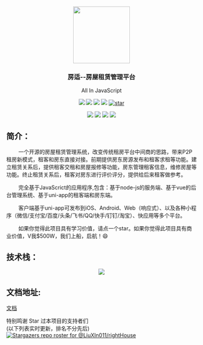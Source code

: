 <h1 align="center">
  <img src="/assets/img/logo.png" width="150"/>
</h1>
<h3 align="center">房适--房屋租赁管理平台</h3>
<p align="center">All In JavaScript</p>
<p align="center">
  <a href="https://github.com/LiuXIn011/rightHouse"><img src="https://img.shields.io/github/languages/top/LiuXIn011/rightHouse"></a>
  <a href="https://github.com/LiuXIn011/rightHouse"><img src="https://img.shields.io/badge/license-MIT-green"></a>
  <a href="https://github.com/LiuXIn011/rightHouse"><img src="https://img.shields.io/github/last-commit/LiuXIn011/rightHouse"></a>
  <a href="https://github.com/LiuXIn011/rightHouse"><img src="https://img.shields.io/github/stars/LiuXIn011/rightHouse.svg"></a>
  <a href='https://gitee.com/liuxin0128/right-house/stargazers'><img src='https://gitee.com/liuxin0128/right-house/badge/star.svg?theme=dark' alt='star'></img></a>
</p>
<p align="center">
  <a href="https://github.com/LiuXIn011/rightHouse"><img src="https://img.shields.io/badge/Vue-3.0%2B-brightgreen.svg"></a>
  <a href="https://github.com/LiuXIn011/rightHouse"><img src="https://img.shields.io/badge/NodeJs-8%2B-brightgreen.svg"></a>
  <a href="https://github.com/LiuXIn011/rightHouse"><img src="https://img.shields.io/badge/Npm-6.1.0%2B-brightgreen.svg"></a>
  <a href="https://github.com/LiuXIn011/rightHouse"><img src="https://img.shields.io/badge/MySQL-5.7%2B-brightgreen.svg"></a>
</p>

## 简介：
<p style="text-indent: 2rem;">
一个开源的房屋租赁管理系统，改变传统租房平台中间商的思路，带来P2P租房新模式，租客和房东直接对接。前期提供房东房源发布和租客求租等功能。建立租赁关系后，提供租客交租和房屋报修等功能，房东管理租客信息，维修房屋等功能。终止租赁关系后，租客对房东进行评价评分，提供给后来租客做参考。
</p>
<p style="text-indent: 2rem;">
完全基于JavaScrict的应用程序,包含：基于node-js的服务端、基于vue的后台管理系统、基于uni-app的租客端和房东端。
</p>
<p style="text-indent: 2rem;">
客户端基于uni-app可发布到iOS、Android、Web（响应式）、以及各种小程序（微信/支付宝/百度/头条/飞书/QQ/快手/钉钉/淘宝）、快应用等多个平台。
</p>
<p style="text-indent: 2rem;">如果你觉得此项目具有学习价值，请点一个star。如果你觉得此项目具有商业价值，V我$500W，我们上船，启航！😄</p>

## 技术栈：

<p align="center">
  <img src="/assets/img/technology.png"/>
</p>

## 文档地址:
<!-- [Github](https://liuxin011.github.io/RH-doc-release/) -->
[文档](http://8.130.92.178/RH-doc-release/)

特别鸣谢 Star 过本项目的支持者们  
(以下列表实时更新，排名不分先后)  
[![Stargazers repo roster for @LiuXIn011/rightHouse](https://reporoster.com/stars/LiuXIn011/rightHouse)](https://github.com/LiuXIn011/rightHouse/stargazers)

